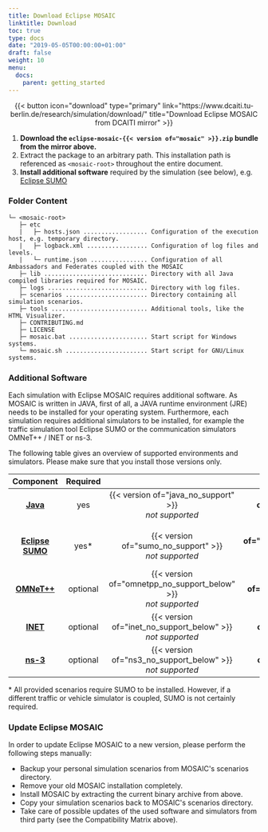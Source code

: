 ```yaml
---
title: Download Eclipse MOSAIC
linktitle: Download
toc: true
type: docs
date: "2019-05-05T00:00:00+01:00"
draft: false
weight: 10
menu:
  docs:
    parent: getting_started
---
```


<div style="text-align: center;">
{{< button icon="download" type="primary" link="https://www.dcaiti.tu-berlin.de/research/simulation/download/" title="Download Eclipse MOSAIC from DCAITI mirror" >}}
</div>

1. **Download the `eclipse-mosaic-{{< version of="mosaic" >}}.zip` bundle from the mirror above.** 
2. Extract the package to an arbitrary path. This installation path is referenced as `<mosaic-root>` throughout the entire document.
3. **Install additional software** required by the simulation (see below), e.g. [Eclipse SUMO](https://www.eclipse.org/sumo)

### Folder Content

```plaintext
└─ <mosaic-root>
   ├─ etc
   |   ├─ hosts.json .................. Configuration of the execution host, e.g. temporary directory.
   |   ├─ logback.xml ................. Configuration of log files and levels.
   |   └─ runtime.json ................ Configuration of all Ambassadors and Federates coupled with the MOSAIC
   ├─ lib ............................. Directory with all Java compiled libraries required for MOSAIC.
   ├─ logs ............................ Directory with log files.
   ├─ scenarios ....................... Directory containing all simulation scenarios.
   ├─ tools ........................... Additional tools, like the HTML Visualizer.
   ├─ CONTRIBUTING.md 
   ├─ LICENSE 
   ├─ mosaic.bat ...................... Start script for Windows systems.
   └─ mosaic.sh ....................... Start script for GNU/Linux systems.
```

### Additional Software

Each simulation with Eclipse MOSAIC requires additional software. As MOSAIC is written in JAVA, first of all, a JAVA runtime environment (JRE) needs to be installed for your operating system.
Furthermore, each simulation requires additional simulators to be installed, for example the traffic simulation tool Eclipse SUMO or the communication simulators OMNeT++ / INET or ns-3.

The following table gives an overview of supported environments and simulators. Please make sure that you install those versions only.

|  Component  | Required | | Version | |
|:-----------:|:----------:|:-:|:----------:|:-:|
| **[Java](https://adoptopenjdk.net/?variant=openjdk8&jvmVariant=hotspot)** | yes | {{< version of="java_no_support" >}}<br/> _not supported_ | **{{< version of="java" >}}** <br/> _supported_ | {{< version of="java_limited_support" >}} <br/> _limited supported_ |
| | | | | |
| **[Eclipse SUMO](https://www.eclipse.org/sumo)** | yes* | {{< version of="sumo_no_support" >}}<br/> _not supported_| **{{< version of="sumo_support" >}}** <br/> _supported_ | {{< version of="sumo_not_tested" >}} <br/> _not tested_ |
| **[OMNeT++](https://omnetpp.org/download/old)** | optional | {{< version of="omnetpp_no_support_below" >}}<br/> _not supported_| **{{< version of="omnetpp" >}}** <br/> _supported_ | {{< version of="omnetpp_no_support_above" >}} <br/>  _not supported_ |
| **[INET](https://inet.omnetpp.org/Download.html)** | optional | {{< version of="inet_no_support_below" >}}<br/> _not supported_| **{{< version of="inet" >}}** <br/> _supported_ | {{< version of="inet_no_support_above" >}} <br/> _not supported_ |
| **[ns-3](https://www.nsnam.org/releases/ns-3-28)** | optional | {{< version of="ns3_no_support_below" >}}<br/> _not supported_| **{{< version of="ns3" >}}** <br/> _supported_ | {{< version of="ns3_not_tested" >}} <br/> _not tested_ |

\* All provided scenarios require SUMO to be installed. However, if a different traffic or vehicle simulator 
is coupled, SUMO is not certainly required.

### Update Eclipse MOSAIC

In order to update Eclipse MOSAIC to a new version, please perform the following steps manually:
* Backup your personal simulation scenarios from MOSAIC's scenarios directory.
* Remove your old MOSAIC installation completely.
* Install MOSAIC by extracting the current binary archive from above.
* Copy your simulation scenarios back to MOSAIC's scenarios directory.
* Take care of possible updates of the used software and simulators from third party (see the Compatibility Matrix above).